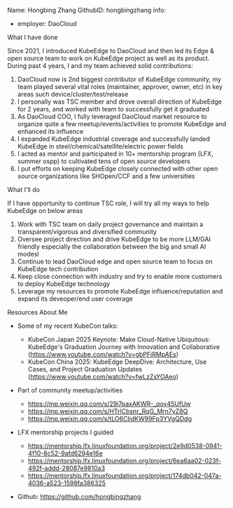 
Name: Hongbing Zhang
GithubID: hongbingzhang
info:
* employer: DaoCloud

What I have done

Since 2021, I introduced KubeEdge to DaoCloud and then led its Edge & open source team to work on KubeEdge project as well as its product. During past 4 years, I and my team achieved solid contributions:
1. DaoCloud now is 2nd biggest contributor of KubeEdge community, my team played several vital roles (maintainer, approver, owner, etc) in key areas such device/cluster/test/release
2. I personally was TSC member and drove overall direction of KubeEdge for 2 years, and worked with team to successfully get it graduated
3. As DaoCloud COO, I fully leveraged DaoCloud market resource to organize quite a few meetup/events/activities to promote KubeEdge and enhanced its influence
4. I expanded KubeEdge industrial coverage and successfully landed KubeEdge in steel/chemical/satellite/electric power fields
5. I acted as mentor and participated in 10+ mentorship program (LFX, summer ospp) to cultivated tens of open source developers
6. I put efforts on keeping KubeEdge closely connected with other open source organizations like SHOpen/CCF and a few universities

What I'll do

If I have opportunity to continue TSC role, I will try all my ways to help KubeEdge on below areas
1. Work with TSC team on daily project governance and maintain a transparent/vigorous and diversified community
2. Oversee project direction and drive KubeEdge to be more LLM/GAI friendly especially the collaboration between the big and small AI modesl 
3. Continue to lead DaoCloud edge and open source team to focus on KubeEdge tech contribution
4. Keep close connection with industry and try to enable more customers to deploy KubeEdge technology
5. Leverage my resources to promote KubeEdge influence/reputation and expand its deveoper/end user coverage 

Resources About Me

* Some of my recent KubeCon talks:
    * KubeCon Japan 2025 Keynote: Make Cloud-Native Ubiquitous: KubeEdge's Graduation Journey with Innovation and Collaborative (https://www.youtube.com/watch?v=gbPFjRMpAEs)
    * KubeCon China 2025: KubeEdge DeepDive: Architecture, Use Cases, and Project Graduation Updates (https://www.youtube.com/watch?v=fwLzZsYOAeo)
* Part of community meetup/activities
    * https://mp.weixin.qq.com/s/29i7paxAKWR-_qov45UfUw
    * https://mp.weixin.qq.com/s/HTrlCbsnr_RqG_Mrn7yZ8Q
    * https://mp.weixin.qq.com/s/tLO6CIidKW99Fp3YVgQDdg 
* LFX mentorship projects I guided
    * https://mentorship.lfx.linuxfoundation.org/project/2e9d0538-0941-4f10-8c52-9afd6294e16e
    * https://mentorship.lfx.linuxfoundation.org/project/6ea6aa02-023f-492f-addd-28087e9810a3
    * https://mentorship.lfx.linuxfoundation.org/project/174db042-047a-4036-a523-1598fa386325

* Github: https://github.com/hongbingzhang
